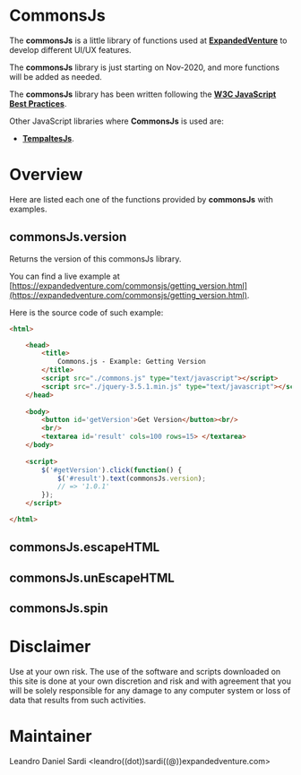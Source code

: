 # CommonsJs

The **commonsJs** is a little library of functions used at [**ExpandedVenture**](https://expandedventure.com/expandedventure) to develop different UI/UX features.

The **commonsJs** library is just starting on Nov-2020, and more functions will be added as needed.

The **commonsJs** library has been written following the [**W3C JavaScript Best Practices**](https://www.w3.org/community/webed/wiki/JavaScript_best_practices).


Other JavaScript libraries where **CommonsJs** is used are:
* [**TempaltesJs**](https://github.com/leandrosardi/templatesjs).

# Overview

Here are listed each one of the functions provided by **commonsJs** with examples.

## commonsJs.version

Returns the version of this commonsJs library.

You can find a live example at [https://expandedventure.com/commonsjs/getting_version.html](https://expandedventure.com/commonsjs/getting_version.html).

Here is the source code of such example:

```html
<html>

	<head>
		<title>
			Commons.js - Example: Getting Version
		</title>
		<script src="./commons.js" type="text/javascript"></script>
		<script src="./jquery-3.5.1.min.js" type="text/javascript"></script>
	</head>
	
	<body>
		<button id='getVersion'>Get Version</button><br/>
		<br/>
		<textarea id='result' cols=100 rows=15> </textarea>
	</body>
	
	<script>
		$('#getVersion').click(function() {
			$('#result').text(commonsJs.version);
		    // => '1.0.1'
		});
	</script>

</html>
```

## commonsJs.escapeHTML

## commonsJs.unEscapeHTML

## commonsJs.spin



# Disclaimer

Use at your own risk. The use of the software and scripts downloaded on this site is done at your own discretion and risk and with agreement that you will be solely responsible for any damage to any computer system or loss of data that results from such activities.

# Maintainer
Leandro Daniel Sardi <leandro((dot))sardi((@))expandedventure.com>
